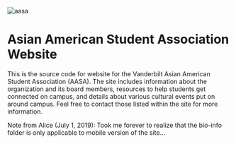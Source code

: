 ![aasa](https://raw.githubusercontent.com/maxengel99/maxengel99.github.io/master/img/aasa.png)

# Asian American Student Association Website

This is the source code for website for the Vanderbilt Asian American Student Association (AASA). The site includes information about the organization and its board members, resources to help students get connected on campus, and details about various cultural events put on around campus. Feel free to contact those listed within the site for more information.

Note from Alice (July 1, 2019): Took me forever to realize that the bio-info folder is only applicable to mobile version of the site...
